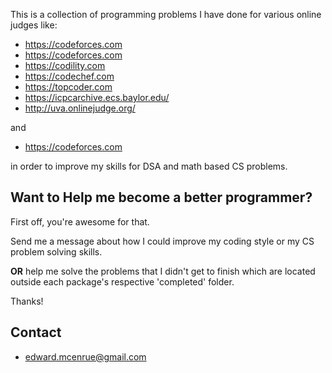 This is a collection of programming problems I have done for various online judges like:

* https://codeforces.com
* https://codeforces.com
* https://codility.com 
* https://codechef.com
* https://topcoder.com
* https://icpcarchive.ecs.baylor.edu/
* http://uva.onlinejudge.org/

and

* https://codeforces.com

in order to improve my skills for DSA and math based CS problems. 

## Want to Help me become a better programmer?

First off, you're awesome for that.

Send me a message about how I could improve my coding style or my CS problem solving skills.

**OR** help me solve the problems that I didn't get to finish which are located outside each package's respective 'completed' folder.

Thanks!

## Contact
- edward.mcenrue@gmail.com

